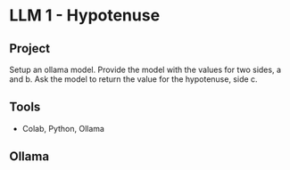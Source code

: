 # LLM 1 - Hypotenuse

## Project 
Setup an ollama model. Provide the model with the values for two sides, a and b.  Ask the model to return the value for the hypotenuse, side c.

## Tools
- Colab, Python, Ollama

## Ollama


